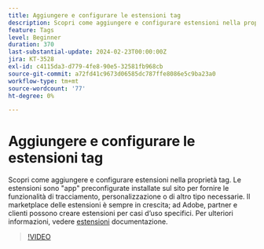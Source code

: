 ```yaml
---
title: Aggiungere e configurare le estensioni tag
description: Scopri come aggiungere e configurare estensioni nella proprietà tag.
feature: Tags
level: Beginner
duration: 370
last-substantial-update: 2024-02-23T00:00:00Z
jira: KT-3528
exl-id: c4115da3-d779-4fe8-90e5-32581fb968cb
source-git-commit: a72fd41c9673d06585dc787ffe8086e5c9ba23a0
workflow-type: tm+mt
source-wordcount: '77'
ht-degree: 0%

---
```


# Aggiungere e configurare le estensioni tag

Scopri come aggiungere e configurare estensioni nella proprietà tag. Le estensioni sono &quot;app&quot; preconfigurate installate sul sito per fornire le funzionalità di tracciamento, personalizzazione o di altro tipo necessarie. Il marketplace delle estensioni è sempre in crescita; ad Adobe, partner e clienti possono creare estensioni per casi d’uso specifici. Per ulteriori informazioni, vedere [estensioni](https://experienceleague.adobe.com/docs/experience-platform/tags/ui/extensions/overview.html) documentazione.

>[!VIDEO](https://video.tv.adobe.com/v/28732/?learn=on)
